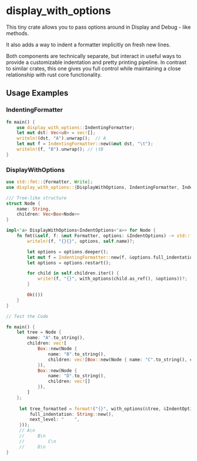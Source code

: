 # display_with_options

This tiny crate allows you to pass options around in Display and Debug - like methods.

It also adds a way to indent a formatter implicitly on fresh new lines.

Both components are technically separate, but interact in useful ways to provide a customizable
indentation and pretty printing pipeline. In contrast to similar crates, this one gives you full
control while maintaining a close relationship with rust core functionality.

## Usage Examples

### IndentingFormatter

```rust
fn main() {
    use display_with_options::IndentingFormatter;
    let mut dst: Vec<u8> = vec![];
    writeln!(dst, "A").unwrap();  // A
    let mut f = IndentingFormatter::new(&mut dst, "\t");
    writeln!(f, "B").unwrap(); // \tB
}
```

### DisplayWithOptions

```rust
use std::fmt::{Formatter, Write};
use display_with_options::{DisplayWithOptions, IndentingFormatter, IndentOptions, with_options};

/// Tree-like structure
struct Node {
    name: String,
    children: Vec<Box<Node>>
}

impl<'a> DisplayWithOptions<IndentOptions<'a>> for Node {
    fn fmt(&self, f: &mut Formatter, options: &IndentOptions) -> std::fmt::Result {
        writeln!(f, "{}{}", options, self.name)?;

        let options = options.deeper();
        let mut f = IndentingFormatter::new(f, &options.full_indentation);
        let options = options.restart();

        for child in self.children.iter() {
            write!(f, "{}", with_options(child.as_ref(), &options))?;
        }

        Ok(())
    }
}

// Test the Code

fn main() {
    let tree = Node {
        name: "A".to_string(),
        children: vec![
            Box::new(Node {
                name: "B".to_string(),
                children: vec![Box::new(Node { name: "C".to_string(), children: vec![] })]
            }),
            Box::new(Node {
                name: "D".to_string(),
                children: vec![]
            }),
        ]
    };
    
     let tree_formatted = format!("{}", with_options(&tree, &IndentOptions {
         full_indentation: String::new(),
         next_level: "    ",
     }));
     // A\n
     //     B\n
     //         C\n
     //     D\n
}
```

